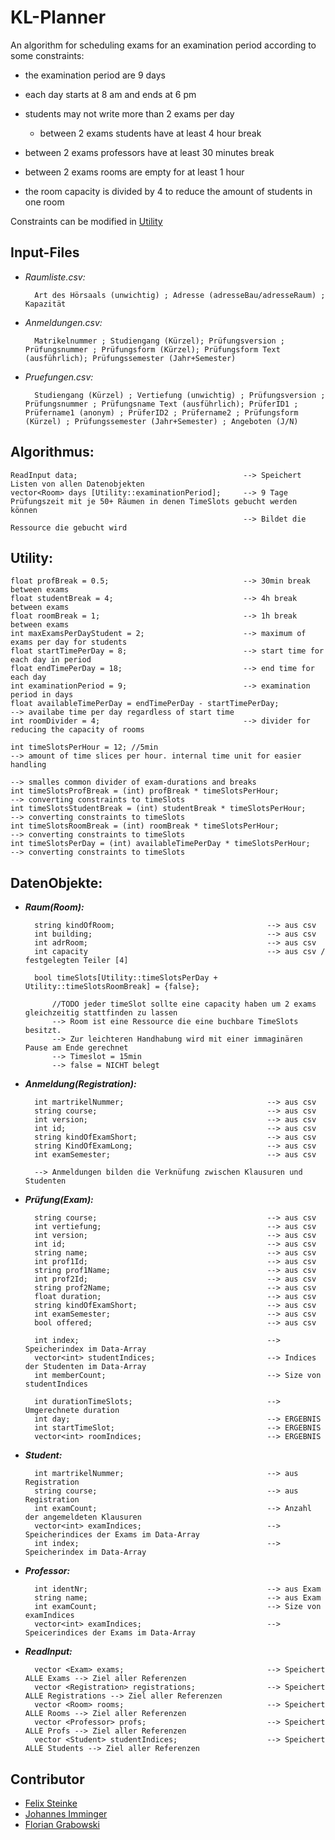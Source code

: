 # KL-Planner

An algorithm for scheduling exams for an examination period according to some constraints:

+ the examination period are 9 days
+ each day starts at 8 am and ends at 6 pm


+ students may not write more than 2 exams per day
    + between 2 exams students have at least 4 hour break
+ between 2 exams professors have at least 30 minutes break
+ between 2 exams rooms are empty for at least 1 hour


+ the room capacity is divided by 4 to reduce the amount of students in one room

Constraints can be modified in <a href="#utility">Utility</a>

Input-Files
---

- _Raumliste.csv:_

        Art des Hörsaals (unwichtig) ; Adresse (adresseBau/adresseRaum) ; Kapazität

- _Anmeldungen.csv:_

        Matrikelnummer ; Studiengang (Kürzel); Prüfungsversion ; Prüfungsnummer ; Prüfungsform (Kürzel); Prüfungsform Text (ausführlich); Prüfungssemester (Jahr+Semester)

- _Pruefungen.csv:_

        Studiengang (Kürzel) ; Vertiefung (unwichtig) ; Prüfungsversion ; Prüfungsnummer ; Prüfungsname Text (ausführlich); PrüferID1 ; Prüfername1 (anonym) ; PrüferID2 ; Prüfername2 ; Prüfungsform (Kürzel) ; Prüfungssemester (Jahr+Semester) ; Angeboten (J/N)

Algorithmus:
---

    ReadInput data;                                     --> Speichert Listen von allen Datenobjekten
    vector<Room> days [Utility::examinationPeriod];     --> 9 Tage Prüfungszeit mit je 50+ Räumen in denen TimeSlots gebucht werden können
                                                        --> Bildet die Ressource die gebucht wird

<a id="utility" />Utility:
---

    float profBreak = 0.5;                              --> 30min break between exams
    float studentBreak = 4;                             --> 4h break between exams
    float roomBreak = 1;                                --> 1h break between exams
    int maxExamsPerDayStudent = 2;                      --> maximum of exams per day for students
    float startTimePerDay = 8;                          --> start time for each day in period
    float endTimePerDay = 18;                           --> end time for each day
    int examinationPeriod = 9;                          --> examination period in days
    float availableTimePerDay = endTimePerDay - startTimePerDay;            --> availabe time per day regardless of start time
    int roomDivider = 4;                                --> divider for reducing the capacity of rooms
    
    int timeSlotsPerHour = 12; //5min                                       --> amount of time slices per hour. internal time unit for easier handling
                                                                            --> smalles common divider of exam-durations and breaks
    int timeSlotsProfBreak = (int) profBreak * timeSlotsPerHour;            --> converting constraints to timeSlots
    int timeSlotsStudentBreak = (int) studentBreak * timeSlotsPerHour;      --> converting constraints to timeSlots
    int timeSlotsRoomBreak = (int) roomBreak * timeSlotsPerHour;            --> converting constraints to timeSlots
    int timeSlotsPerDay = (int) availableTimePerDay * timeSlotsPerHour;     --> converting constraints to timeSlots

DatenObjekte:
---

- ___Raum(Room):___

        string kindOfRoom;                                  --> aus csv  
        int building;                                       --> aus csv  
        int adrRoom;                                        --> aus csv  
        int capacity                                        --> aus csv / festgelegten Teiler [4]

        bool timeSlots[Utility::timeSlotsPerDay + Utility::timeSlotsRoomBreak] = {false};

            //TODO jeder timeSlot sollte eine capacity haben um 2 exams gleichzeitig stattfinden zu lassen
            --> Room ist eine Ressource die eine buchbare TimeSlots besitzt.
            --> Zur leichteren Handhabung wird mit einer immaginären Pause am Ende gerechnet
            --> Timeslot = 15min
            --> false = NICHT belegt

- ___Anmeldung(Registration):___

        int martrikelNummer;                                --> aus csv
        string course;                                      --> aus csv
        int version;                                        --> aus csv
        int id;                                             --> aus csv
        string kindOfExamShort;                             --> aus csv
        string KindOfExamLong;                              --> aus csv
        int examSemester;                                   --> aus csv

        --> Anmeldungen bilden die Verknüfung zwischen Klausuren und Studenten

- ___Prüfung(Exam):___

        string course;                                      --> aus csv
        int vertiefung;                                     --> aus csv
        int version;                                        --> aus csv
        int id;                                             --> aus csv
        string name;                                        --> aus csv
        int prof1Id;                                        --> aus csv
        string prof1Name;                                   --> aus csv
        int prof2Id;                                        --> aus csv
        string prof2Name;                                   --> aus csv
        float duration;                                     --> aus csv
        string kindOfExamShort;                             --> aus csv
        int examSemester;                                   --> aus csv
        bool offered;                                       --> aus csv

        int index;                                          --> Speicherindex im Data-Array
        vector<int> studentIndices;                         --> Indices der Studenten im Data-Array
        int memberCount;                                    --> Size von studentIndices

        int durationTimeSlots;                              --> Umgerechnete duration
        int day;                                            --> ERGEBNIS
        int startTimeSlot;                                  --> ERGEBNIS
        vector<int> roomIndices;                            --> ERGEBNIS

- ___Student:___

        int martrikelNummer;                                --> aus Registration
        string course;                                      --> aus Registration
        int examCount;                                      --> Anzahl der angemeldeten Klausuren
        vector<int> examIndices;                            --> Speicherindices der Exams im Data-Array
        int index;                                          --> Speicherindex im Data-Array

- ___Professor:___

        int identNr;                                        --> aus Exam
        string name;                                        --> aus Exam
        int examCount;                                      --> Size von examIndices
        vector<int> examIndices;                            --> Speicerindices der Exams im Data-Array

- ___ReadInput:___

        vector <Exam> exams;                                --> Speichert ALLE Exams --> Ziel aller Referenzen
        vector <Registration> registrations;                --> Speichert ALLE Registrations --> Ziel aller Referenzen
        vector <Room> rooms;                                --> Speichert ALLE Rooms --> Ziel aller Referenzen
        vector <Professor> profs;                           --> Speichert ALLE Profs --> Ziel aller Referenzen
        vector <Student> studentIndices;                    --> Speichert ALLE Students --> Ziel aller Referenzen

## Contributor

* [Felix Steinke](https://github.com/felixsteinke)
* [Johannes Imminger](https://github.com/JohnnyImminger)
* [Florian Grabowski](https://github.com/FlorianGrabowski)